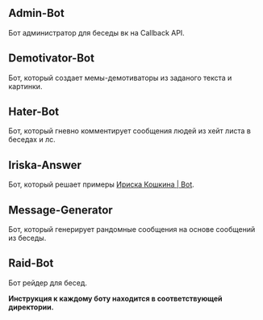 ## Admin-Bot
Бот администратор для беседы вк на Callback API.

## Demotivator-Bot
Бот, который создает мемы-демотиваторы из заданого текста и картинки.

## Hater-Bot
Бот, который гневно комментирует сообщения людей из хейт листа в беседах и лс.

## Iriska-Answer
Бот, который решает примеры [Ириска Кошкина | Bot](https://vk.com/iriskakoshkinabot).

## Message-Generator
Бот, который генерирует рандомные сообщения на основе сообщений из беседы.

## Raid-Bot
Бот рейдер для бесед.


**Инструкция к каждому боту находится в соответствующей директории.**

